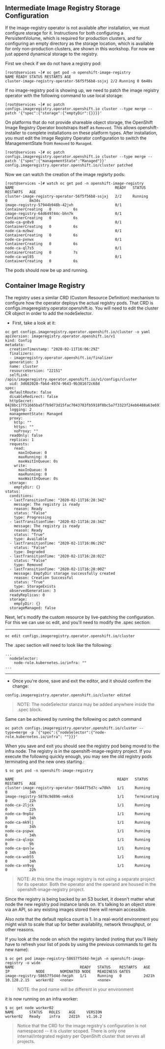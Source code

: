 ## Intermediate Image Registry Storage Configuration

If the image-registry operator is not available after installation, we must configure storage for it. Instructions for both configuring a PersistentVolume, which is required for production clusters, and for configuring an empty directory as the storage location, which is available for only non-production clusters, are shown in this workshop. For now we just append dynamical storage to the registry.

First we check if we do not have a registry pod:

```
[root@services ~]# oc get pod -n openshift-image-registry
NAME READY STATUS RESTARTS AGE
cluster-image-registry-operator-56f5f56b8-ssjxj 2/2 Running 0 6m40s
```

If no image-registry pod is showing up, we need to patch the image registry operator with the following command to use local storage:

```
[root@services ~]# oc patch configs.imageregistry.operator.openshift.io cluster --type merge --patch '{"spec":{"storage":{"emptyDir":{}}}}'
```

On platforms that do not provide shareable object storage, the OpenShift Image Registry Operator bootstraps itself as `Removed`. This allows openshift-installer to complete installations on these platform types.
After installation, you must edit the Image Registry Operator configuration to switch the ManagementState from `Removed` to `Managed`.

```
[root@services ~]# oc patch configs.imageregistry.operator.openshift.io cluster --type merge --patch '{"spec":{"managementState":"Managed"}}'
config.imageregistry.operator.openshift.io/cluster patched
```

Now we can watch the creation of the image regisrty pods:

```
[root@services ~]# watch oc get pod -n openshift-image-registry
NAME                                              READY   STATUS              RESTARTS   AGE
cluster-image-registry-operator-56f5f56b8-ssjxj   2/2     Running             0          8m34s
image-registry-57944b948b-42jvh                   0/1     ContainerCreating   0          6s
image-registry-64d649744c-bhn7k                   0/1     ContainerCreating   0          6s
node-ca-gn8v8                                     0/1     ContainerCreating   0          6s
node-ca-mzbwz                                     0/1     ContainerCreating   0          6s
node-ca-pxnwx                                     0/1     ContainerCreating   0          6s
node-ca-ql7s5                                     0/1     ContainerCreating   0          7s
node-ca-wql85                                     0/1     ContainerCreating   0          6s
```

The pods should now be up and running.


## Container Image Registry

The registry uses a similar CRD (Custom Resource Definition) mechanism to
configure how the operator deploys the actual registry pods. That CRD is
configs.imageregistry.operator.openshift.io. You will need to edit the cluster
CR object in order to add the nodeSelector.

- First, take a look at it:

```
oc get configs.imageregistry.operator.openshift.io/cluster -o yaml
apiVersion: imageregistry.operator.openshift.io/v1
kind: Config
metadata:
  creationTimestamp: "2020-02-11T16:06:29Z"
  finalizers:
  - imageregistry.operator.openshift.io/finalizer
  generation: 3
  name: cluster
  resourceVersion: "22151"
  selfLink: /apis/imageregistry.operator.openshift.io/v1/configs/cluster
  uid: 3d602020-fb6d-4974-9643-9b381672c68d
spec:
  defaultRoute: false
  disableRedirect: false
  httpSecret: 0428bc17f51665ba5f7b9d73d15fac7043783fb5918f8bc5a7f3323f24eb6488a63e69178758357bc2da106430df2c89bebd2d667893a5cf0a192a5d717e3ad9
  logging: 2
  managementState: Managed
  proxy:
    http: ""
    https: ""
    noProxy: ""
  readOnly: false
  replicas: 1
  requests:
    read:
      maxInQueue: 0
      maxRunning: 0
      maxWaitInQueue: 0s
    write:
      maxInQueue: 0
      maxRunning: 0
      maxWaitInQueue: 0s
  storage:
    emptyDir: {}
status:
  conditions:
  - lastTransitionTime: "2020-02-11T16:28:34Z"
    message: The registry is ready
    reason: Ready
    status: "False"
    type: Progressing
  - lastTransitionTime: "2020-02-11T16:28:34Z"
    message: The registry is ready
    reason: Ready
    status: "True"
    type: Available
  - lastTransitionTime: "2020-02-11T16:06:29Z"
    status: "False"
    type: Degraded
  - lastTransitionTime: "2020-02-11T16:28:02Z"
    status: "False"
    type: Removed
  - lastTransitionTime: "2020-02-11T16:28:00Z"
    message: EmptyDir storage successfully created
    reason: Creation Successful
    status: "True"
    type: StorageExists
  observedGeneration: 3
  readyReplicas: 0
  storage:
    emptyDir: {}
  storageManaged: false
```

Next, let's modify the custom resource by live-patching the configuration.
For this we can use oc edit, and you'll need to modify the .spec section:

----

```
oc edit configs.imageregistry.operator.openshift.io/cluster
```

The .spec section will need to look like the following:

```
...
  nodeSelector:
    node-role.kubernetes.io/infra: ""
...
```

----

- Once you're done, save and exit the editor, and it should confirm the change:

```
config.imageregistry.operator.openshift.io/cluster edited
```

> NOTE: The nodeSelector stanza may be added anywhere inside the .spec block.

Same can be achieved by running the following oc patch command

```
oc patch configs.imageregistry.operator.openshift.io/cluster --type=merge -p '{"spec":{"nodeSelector":{"node-role.kubernetes.io/infra": ""}}}'
```

When you save and exit you should see the registry pod being moved to the infra
node. The registry is in the openshift-image-registry project. If you execute
the following quickly enough, you may see the old registry pods terminating and
the new ones starting.:

```
$ oc get pod -n openshift-image-registry
```

```
NAME                                               READY   STATUS        RESTARTS   AGE
cluster-image-registry-operator-5644775d7c-w78kh   1/1     Running       0          34h
image-registry-5878c9d896-nmkc6                    1/1     Terminating   0          22h
node-ca-2ljck                                      1/1     Running       0          22h
node-ca-9npbz                                      1/1     Running       0          34h
node-ca-mk9lj                                      1/1     Running       0          34h
node-ca-pspwx                                      1/1     Running       0          34h
node-ca-qlxqx                                      1/1     Running       0          9h
node-ca-qvslw                                      1/1     Running       0          34h
node-ca-wxb55                                      1/1     Running       0          34h
node-ca-xn9vg                                      1/1     Running       0          22h
```

> NOTE: At this time the image registry is not using a separate project for its operator. Both the operator and the operand are housed in the openshift-image-registry project.

Since the registry is being backed by an S3 bucket, it doesn't matter what node the new registry pod instance lands on. It's talking to an object store via an API, so any existing images stored there will remain accessible.

Also note that the default replica count is 1. In a real-world environment you might wish to scale that up for better availability, network throughput, or other reasons.

If you look at the node on which the registry landed (noting that you'll likely have to refresh your list of pods by using the previous commands to get its new name):

```
$ oc get pod image-registry-58657f5d4d-hmjph -n openshift-image-registry -o wide
NAME                              READY   STATUS    RESTARTS   AGE     IP            NODE       NOMINATED NODE   READINESS GATES
image-registry-58657f5d4d-hmjph   1/1     Running   0          2d21h   10.128.2.15   worker02   <none>           <none>
```

> NOTE: the pod name will be different in your environment

it is now running on an infra worker:

```
$ oc get node worker02
NAME       STATUS   ROLES    AGE     VERSION
worker02   Ready    infra    2d21h   v1.16.2
```

> Notice that the CRD for the image registry's configuration is not
> namespaced -- it is cluster scoped. There is only one internal/integrated
> registry per OpenShift cluster that serves all projects.

## 
